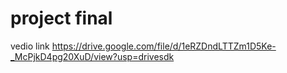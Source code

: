 # project final
vedio link  https://drive.google.com/file/d/1eRZDndLTTZm1D5Ke-_McPjkD4pg20XuD/view?usp=drivesdk
